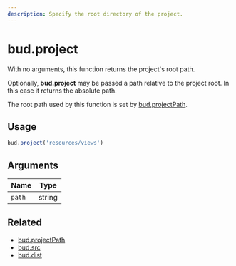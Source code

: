 ```yaml
---
description: Specify the root directory of the project.
---
```


# bud.project

With no arguments, this function returns the project's root path.

Optionally, **bud.project** may be passed a path relative to the project root. In this case it returns the absolute path.

The root path used by this function is set by [bud.projectPath](config-projectPath.md).

## Usage

```js
bud.project('resources/views')
```

## Arguments

| Name   | Type   |
| ------ | ------ |
| `path` | string |

## Related

- [bud.projectPath](config-projectPath.md)
- [bud.src](config-src.md)
- [bud.dist](config.dist.md)
